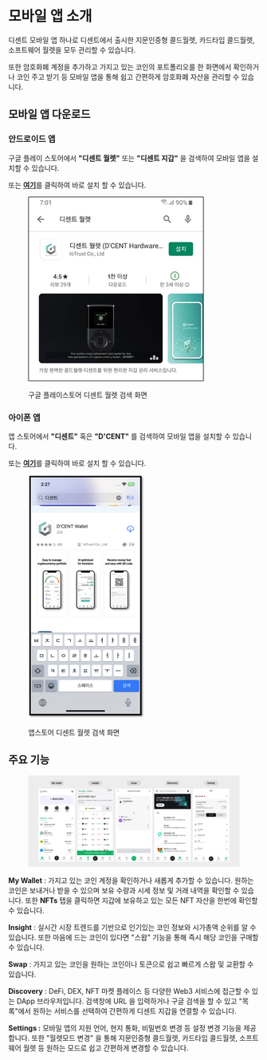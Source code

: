 # 모바일 앱 소개

디센트 모바일 앱 하나로 디센트에서 출시한 지문인증형 콜드월렛, 카드타입 콜드월렛, 소프트웨어 월렛을 모두 관리할 수 있습니다.&#x20;

또한 암호화폐 계정을 추가하고 가지고 있는 코인의 포트폴리오를 한 화면에서 확인하거나 코인 주고 받기 등 모바일 앱을 통해 쉽고 간편하게 암호화폐 자산을 관리할 수 있습니다.

## 모바일 앱 다운로드

### 안드로이드 앱 <a href="#android" id="android"></a>

구글 플레이 스토어에서 **"디센트 월렛"** 또는 **"디센트 지갑"** 을 검색하여 모바일 앱을 설치할 수 있습니다.

또는 [**여기**](https://play.google.com/store/apps/details?id=com.kr.iotrust.dcent.wallet)를 클릭하여 바로 설치 할 수 있습니다.

<div align="left"><figure><img src="../.gitbook/assets/구글 플레이 스토어.webp" alt=""><figcaption><p>구글 플레이스토어 디센트 월렛 검색 화면</p></figcaption></figure></div>

### 아이폰 앱 <a href="#iphone" id="iphone"></a>

앱 스토어에서 **"디센트"** 혹은 **"D'CENT"** 를 검색하여 모바일 앱을 설치할 수 있습니다.

또는 [**여기**](https://apps.apple.com/kr/app/dcent-hardware-wallet/id1447206611)를 클릭하여 바로 설치 할 수 있습니다.

<div align="left"><figure><img src="../.gitbook/assets/아이폰.png" alt="" width="234"><figcaption><p>앱스토어 디센트 월렛 검색 화면</p></figcaption></figure></div>

## 주요 기능

<figure><img src="../.gitbook/assets/Frame 1321315556 (2).jpg" alt=""><figcaption></figcaption></figure>

**My Wallet** : 가지고 있는 코인 계정을 확인하거나 새롭게 추가할 수 있습니다. 원하는 코인은 보내거나 받을 수 있으며 보유 수량과 시세 정보 및 거래 내역을 확인할 수 있습니다. 또한 **NFTs** 탭을 클릭하면 지갑에 보유하고 있는 모든 NFT 자산을 한번에 확인할 수 있습니다.

**Insight** : 실시간 시장 트렌드를 기반으로 인기있는 코인 정보와 시가총액 순위를 알 수 있습니다. 또한 마음에 드는 코인이 있다면 "스왑" 기능을 통해 즉시 해당 코인을 구매할 수 있습니다.

**Swap** : 가지고 있는 코인을 원하는 코인이나 토큰으로 쉽고 빠르게 스왑 및 교환할 수 있습니다.

**Discovery** : DeFi, DEX, NFT 마켓 플레이스 등 다양한 Web3 서비스에 접근할 수 있는 DApp 브라우저입니다. 검색창에 URL 을 입력하거나 구글 검색을 할 수 있고 "목록"에서 원하는 서비스를 선택하여 간편하게 디센트 지갑을 연결할 수 있습니다.

**Settings :** 모바일 앱의 지원 언어, 현지 통화, 비밀번호 변경 등 설정 변경 기능을 제공합니다. 또한 "월렛모드 변경" 을 통해 지문인증형 콜드월렛, 카드타입 콜드월렛, 소프트웨어 월렛 등 원하는 모드로 쉽고 간편하게 변경할 수 있습니다.

